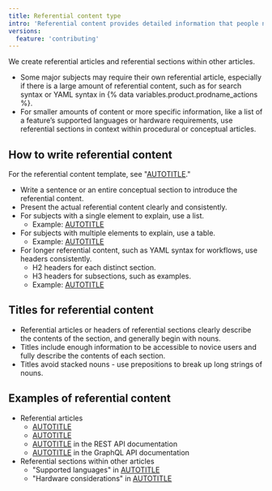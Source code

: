 ```yaml
---
title: Referential content type
intro: 'Referential content provides detailed information that people need while they are actively using a feature.'
versions:
  feature: 'contributing'
---
```


We create referential articles and referential sections within other articles.
* Some major subjects may require their own referential article, especially if there is a large amount of referential content, such as for search syntax or YAML syntax in {% data variables.product.prodname_actions %}.
* For smaller amounts of content or more specific information, like a list of a feature’s supported languages or hardware requirements, use referential sections in context within procedural or conceptual articles.

## How to write referential content

For the referential content template, see "[AUTOTITLE](/contributing/writing-for-github-docs/templates#referential-article-template)."

* Write a sentence or an entire conceptual section to introduce the referential content.
* Present the actual referential content clearly and consistently.
* For subjects with a single element to explain, use a list.
  * Example: [AUTOTITLE](/organizations/managing-access-to-your-organizations-repositories/repository-permission-levels-for-an-organization#repository-roles-for-organizations)
* For subjects with multiple elements to explain, use a table.
  * Example: [AUTOTITLE](/organizations/managing-access-to-your-organizations-repositories/repository-permission-levels-for-an-organization#permissions-for-each-role)
* For longer referential content, such as YAML syntax for workflows, use headers consistently.
  * H2 headers for each distinct section.
  * H3 headers for subsections, such as examples.
  * Example: [AUTOTITLE](/actions/reference/workflow-syntax-for-github-actions)

## Titles for referential content

* Referential articles or headers of referential sections clearly describe the contents of the section, and generally begin with nouns.
* Titles include enough information to be accessible to novice users and fully describe the contents of each section.
* Titles avoid stacked nouns - use prepositions to break up long strings of nouns.

## Examples of referential content

* Referential articles
  * [AUTOTITLE](/get-started/accessibility/keyboard-shortcuts)
  * [AUTOTITLE](/enterprise-cloud@latest/admin/user-management/managing-users-in-your-enterprise/roles-in-an-enterprise)
  * [AUTOTITLE](/free-pro-team@latest/rest/reference/billing) in the REST API documentation
  * [AUTOTITLE](/graphql/reference/mutations) in the GraphQL API documentation
* Referential sections within other articles
  * "Supported languages" in [AUTOTITLE](/free-pro-team@latest/get-started/using-github/github-mobile#supported-languages-for-github-mobile)
  * "Hardware considerations" in [AUTOTITLE](/enterprise-server@latest/admin/installation/installing-github-enterprise-server-on-aws#hardware-considerations)
